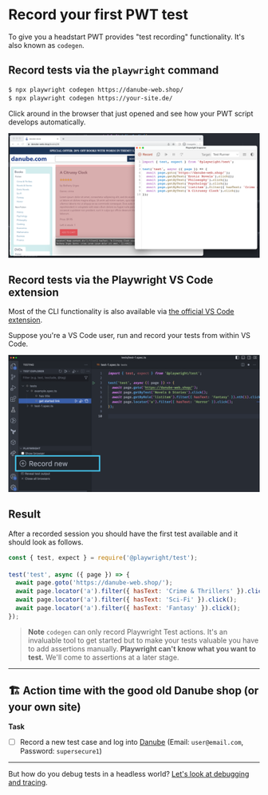 # Record your first PWT test

To give you a headstart PWT provides "test recording" functionality. It's also known as `codegen`.
## Record tests via the `playwright` command

```bash
$ npx playwright codegen https://danube-web.shop/
$ npx playwright codegen https://your-site.de/
```

Click around in the browser that just opened and see how your PWT script develops automatically.

![Record tests via codegen](../../assets/01-02-recording-with-codegen.png)

## Record tests via the Playwright VS Code extension

Most of the CLI functionality is also available via [the official VS Code extension](https://marketplace.visualstudio.com/items?itemName=ms-playwright.playwright).

Suppose you're a VS Code user, run and record your tests from within VS Code.

![Record tests in VS Code](../../assets/01-02-recording-vs-code.png)

## Result

After a recorded session you should have the first test available and it should look as follows.

```javascript
const { test, expect } = require('@playwright/test');

test('test', async ({ page }) => {
  await page.goto('https://danube-web.shop/');
  await page.locator('a').filter({ hasText: 'Crime & Thrillers' }).click();
  await page.locator('a').filter({ hasText: 'Sci-Fi' }).click();
  await page.locator('a').filter({ hasText: 'Fantasy' }).click();
});
```

> **Note**
> `codegen` can only record Playwright Test actions. It's an invaluable tool to get started but to make your tests valuable you have to add assertions manually. **Playwright can't know what you want to test.** We'll come to assertions at a later stage.

-----

## 🏗️ Action time with the good old Danube shop (or your own site)

**Task**

- [ ] Record a new test case and log into [Danube](https://danube-web.shop/) (Email: `user@email.com`, Password: `supersecure1`)

-----

But how do you debug tests in a headless world? [Let's look at debugging and tracing](./03-debugging-and-traces.md).
